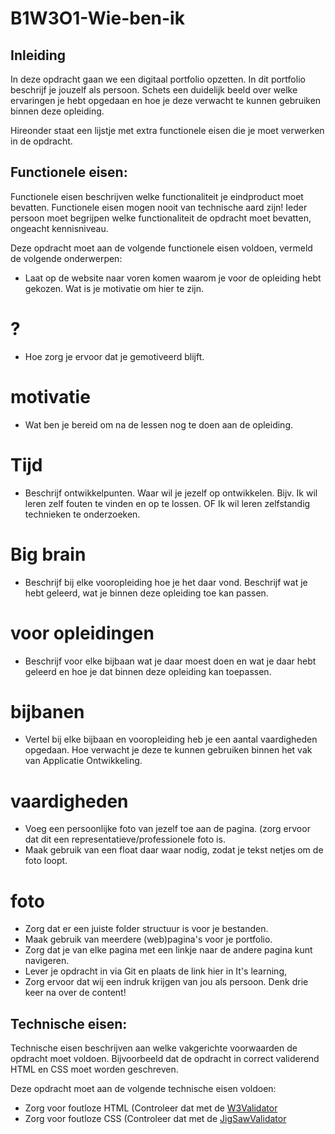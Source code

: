 # B1W3O1-Wie-ben-ik

## Inleiding

In deze opdracht gaan we een digitaal portfolio opzetten. In dit portfolio beschrijf je jouzelf als persoon. Schets een duidelijk beeld over welke ervaringen je hebt opgedaan en hoe je deze verwacht te kunnen gebruiken binnen deze opleiding. 

Hireonder staat een lijstje met extra functionele eisen die je moet verwerken in de opdracht. 

## Functionele eisen:
Functionele eisen beschrijven welke functionaliteit je eindproduct moet bevatten. Functionele eisen mogen nooit van technische aard zijn! Ieder persoon moet begrijpen welke functionaliteit de opdracht moet bevatten, ongeacht kennisniveau.

Deze opdracht moet aan de volgende functionele eisen voldoen, vermeld de volgende onderwerpen: 

- Laat op de website naar voren komen waarom je voor de opleiding hebt gekozen. Wat is je motivatie om hier te zijn. 
# ?
- Hoe zorg je ervoor dat je gemotiveerd blijft. 
# motivatie

- Wat ben je bereid om na de lessen nog te doen aan de opleiding. 
# Tijd

- Beschrijf ontwikkelpunten. Waar wil je jezelf op ontwikkelen. Bijv. Ik wil leren zelf fouten te vinden en op te lossen. OF Ik wil leren zelfstandig technieken te onderzoeken. 
# Big brain

- Beschrijf bij elke vooropleiding hoe je het daar vond. Beschrijf wat je hebt geleerd, wat je binnen deze opleiding toe kan passen.
# voor opleidingen

- Beschrijf voor elke bijbaan wat je daar moest doen en wat je daar hebt geleerd en hoe je dat binnen deze opleiding kan toepassen. 
# bijbanen

- Vertel bij elke bijbaan en vooropleiding heb je een aantal vaardigheden opgedaan. Hoe verwacht je deze te kunnen gebruiken binnen het vak van Applicatie Ontwikkeling. 
# vaardigheden

- Voeg een persoonlijke foto van jezelf toe aan de pagina. (zorg ervoor dat dit een representatieve/professionele foto is.
- Maak gebruik van een float daar waar nodig, zodat je tekst netjes om de foto loopt.
# foto

- Zorg dat er een juiste folder structuur is voor je bestanden.
- Maak gebruik van meerdere (web)pagina's voor je portfolio.
- Zorg dat je van elke pagina met een linkje naar de andere pagina kunt navigeren.
- Lever je opdracht in via Git en plaats de link hier in It's learning,
- Zorg ervoor dat wij een indruk krijgen van jou als persoon. Denk drie keer na over de content!

## Technische eisen:
Technische eisen beschrijven aan welke vakgerichte voorwaarden de opdracht moet voldoen. Bijvoorbeeld dat de opdracht in correct validerend HTML en CSS moet worden geschreven.

Deze opdracht moet aan de volgende technische eisen voldoen:

- Zorg voor foutloze HTML (Controleer dat met de [W3Validator](http://validator.w3.org/)
- Zorg voor foutloze CSS (Controleer dat met de [JigSawValidator](https://jigsaw.w3.org/css-validator/)

